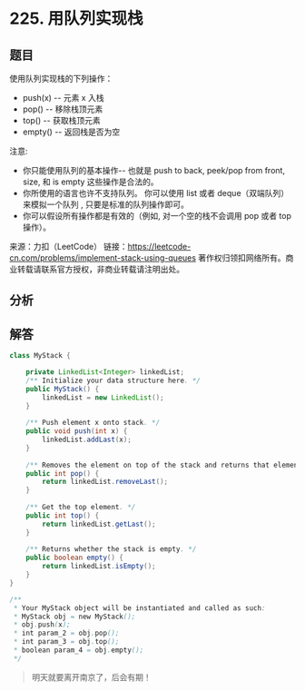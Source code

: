 # 225. 用队列实现栈

## 题目

使用队列实现栈的下列操作：
- push(x) -- 元素 x 入栈
- pop() -- 移除栈顶元素
- top() -- 获取栈顶元素
- empty() -- 返回栈是否为空

注意:
- 你只能使用队列的基本操作-- 也就是 push to back, peek/pop from front, size, 和 is empty 这些操作是合法的。
- 你所使用的语言也许不支持队列。 你可以使用 list 或者 deque（双端队列）来模拟一个队列 , 只要是标准的队列操作即可。
- 你可以假设所有操作都是有效的（例如, 对一个空的栈不会调用 pop 或者 top 操作）。

来源：力扣（LeetCode）
链接：https://leetcode-cn.com/problems/implement-stack-using-queues
著作权归领扣网络所有。商业转载请联系官方授权，非商业转载请注明出处。


## 分析



## 解答

````java
class MyStack {

    private LinkedList<Integer> linkedList;
    /** Initialize your data structure here. */
    public MyStack() {
        linkedList = new LinkedList();
    }
    
    /** Push element x onto stack. */
    public void push(int x) {
        linkedList.addLast(x);
    }
    
    /** Removes the element on top of the stack and returns that element. */
    public int pop() {
        return linkedList.removeLast();
    }
    
    /** Get the top element. */
    public int top() {
        return linkedList.getLast();
    }
    
    /** Returns whether the stack is empty. */
    public boolean empty() {
        return linkedList.isEmpty();
    }
}

/**
 * Your MyStack object will be instantiated and called as such:
 * MyStack obj = new MyStack();
 * obj.push(x);
 * int param_2 = obj.pop();
 * int param_3 = obj.top();
 * boolean param_4 = obj.empty();
 */
````

> 明天就要离开南京了，后会有期！
